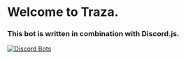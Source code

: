 # Welcome to Traza.

### This bot is written in combination with Discord.js.

<a href="https://discordbots.org/bot/371766860104073216">
  <img src="https://discordbots.org/api/widget/371766860104073216.svg" alt="Discord Bots" />
</a> 
<a href="https://discordapp.com/widget?id=398945733669027843&theme=dark" width="350" height="500" allowtransparency="true" frameborder="0"></a>
